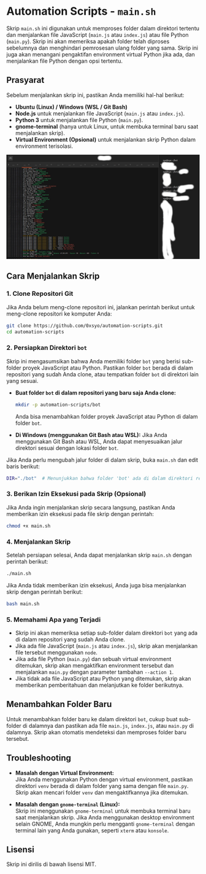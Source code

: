 
# Automation Scripts - `main.sh`

Skrip `main.sh` ini digunakan untuk memproses folder dalam direktori tertentu dan menjalankan file JavaScript (`main.js` atau `index.js`) atau file Python (`main.py`). Skrip ini akan memeriksa apakah folder telah diproses sebelumnya dan menghindari pemrosesan ulang folder yang sama. Skrip ini juga akan menangani pengaktifan environment virtual Python jika ada, dan menjalankan file Python dengan opsi tertentu.

## Prasyarat

Sebelum menjalankan skrip ini, pastikan Anda memiliki hal-hal berikut:

- **Ubuntu (Linux) / Windows (WSL / Git Bash)**
- **Node.js** untuk menjalankan file JavaScript (`main.js` atau `index.js`).
- **Python 3** untuk menjalankan file Python (`main.py`).
- **gnome-terminal** (hanya untuk Linux, untuk membuka terminal baru saat menjalankan skrip).
- **Virtual Environment (Opsional)** untuk menjalankan skrip Python dalam environment terisolasi.

![Deskripsi Gambar](https://github.com/0xsyo/automation-scripts/blob/main/image.jpg?raw=true)


## Cara Menjalankan Skrip

### 1. **Clone Repositori Git**

Jika Anda belum meng-clone repositori ini, jalankan perintah berikut untuk meng-clone repositori ke komputer Anda:

```bash
git clone https://github.com/0xsyo/automation-scripts.git
cd automation-scripts
```

### 2. **Persiapkan Direktori `bot`**

Skrip ini mengasumsikan bahwa Anda memiliki folder `bot` yang berisi sub-folder proyek JavaScript atau Python. Pastikan folder `bot` berada di dalam repositori yang sudah Anda clone, atau tempatkan folder `bot` di direktori lain yang sesuai.

- **Buat folder `bot` di dalam repositori yang baru saja Anda clone:**

  ```bash
  mkdir -p automation-scripts/bot
  ```

  Anda bisa menambahkan folder proyek JavaScript atau Python di dalam folder `bot`.

- **Di Windows (menggunakan Git Bash atau WSL):** Jika Anda menggunakan Git Bash atau WSL, Anda dapat menyesuaikan jalur direktori sesuai dengan lokasi folder `bot`.

Jika Anda perlu mengubah jalur folder di dalam skrip, buka `main.sh` dan edit baris berikut:

```bash
DIR="./bot"  # Menunjukkan bahwa folder 'bot' ada di dalam direktori repositori yang sudah di-clone
```

### 3. **Berikan Izin Eksekusi pada Skrip (Opsional)**

Jika Anda ingin menjalankan skrip secara langsung, pastikan Anda memberikan izin eksekusi pada file skrip dengan perintah:

```bash
chmod +x main.sh
```

### 4. **Menjalankan Skrip**

Setelah persiapan selesai, Anda dapat menjalankan skrip `main.sh` dengan perintah berikut:

```bash
./main.sh
```

Jika Anda tidak memberikan izin eksekusi, Anda juga bisa menjalankan skrip dengan perintah berikut:

```bash
bash main.sh
```

### 5. **Memahami Apa yang Terjadi**

- Skrip ini akan memeriksa setiap sub-folder dalam direktori `bot` yang ada di dalam repositori yang sudah Anda clone.
- Jika ada file JavaScript (`main.js` atau `index.js`), skrip akan menjalankan file tersebut menggunakan `node`.
- Jika ada file Python (`main.py`) dan sebuah virtual environment ditemukan, skrip akan mengaktifkan environment tersebut dan menjalankan `main.py` dengan parameter tambahan `--action 1`.
- Jika tidak ada file JavaScript atau Python yang ditemukan, skrip akan memberikan pemberitahuan dan melanjutkan ke folder berikutnya.

## Menambahkan Folder Baru

Untuk menambahkan folder baru ke dalam direktori `bot`, cukup buat sub-folder di dalamnya dan pastikan ada file `main.js`, `index.js`, atau `main.py` di dalamnya. Skrip akan otomatis mendeteksi dan memproses folder baru tersebut.

## Troubleshooting

- **Masalah dengan Virtual Environment:**  
  Jika Anda menggunakan Python dengan virtual environment, pastikan direktori `venv` berada di dalam folder yang sama dengan file `main.py`. Skrip akan mencari folder `venv` dan mengaktifkannya jika ditemukan.

- **Masalah dengan `gnome-terminal` (Linux):**  
  Skrip ini menggunakan `gnome-terminal` untuk membuka terminal baru saat menjalankan skrip. Jika Anda menggunakan desktop environment selain GNOME, Anda mungkin perlu mengganti `gnome-terminal` dengan terminal lain yang Anda gunakan, seperti `xterm` atau `konsole`.

## Lisensi

Skrip ini dirilis di bawah lisensi MIT.
